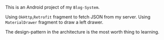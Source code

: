 This is an Android project of my `Blog-System`.

Using `OkHttp`,`Retrofit` fragment to fetch JSON from my server.
Using `MaterialDrawer` fragment to draw a left drawer.

The design-pattern in the architecture is the most worth thing to learning.